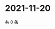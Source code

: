 # 2021-11-20

共 0 条

<!-- BEGIN WEIBO -->
<!-- 最后更新时间 Sat Nov 20 2021 21:14:02 GMT+0800 (China Standard Time) -->

<!-- END WEIBO -->
